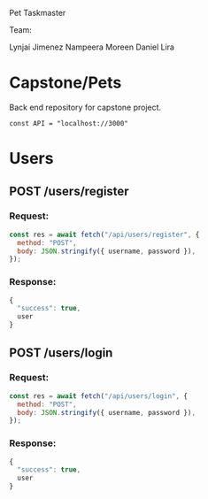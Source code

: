 Pet Taskmaster

Team:

Lynjai Jimenez
Nampeera Moreen
Daniel Lira

# Capstone/Pets

Back end repository for capstone project.

`const API = "localhost://3000" `

# Users

## POST /users/register

### Request:

```js
const res = await fetch("/api/users/register", {
  method: "POST",
  body: JSON.stringify({ username, password }),
});
```

### Response:

```js
{
  "success": true,
  user
}
```

## POST /users/login

### Request:

```js
const res = await fetch("/api/users/login", {
  method: "POST",
  body: JSON.stringify({ username, password }),
});
```

### Response:

```js
{
  "success": true,
  user
}
```
